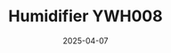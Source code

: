 ---
title: "Humidifier YWH008"
product_type: "humidifier"
date: 2025-04-07
cover:
  image: "/images/products/humidifiers/ywh008.jpg"
  gallery:
    - "/images/products/humidifiers/ywh008/DQ706-火焰香薰机英文_01.jpg"
    - "/images/products/humidifiers/ywh008/DQ706-火焰香薰机英文_02.jpg"
    - "/images/products/humidifiers/ywh008/DQ706-火焰香薰机英文_03.jpg"
    - "/images/products/humidifiers/ywh008/DQ706-火焰香薰机英文_04.jpg"
    - "/images/products/humidifiers/ywh008/DQ706-火焰香薰机英文_05.jpg"
    - "/images/products/humidifiers/ywh008/DQ706-火焰香薰机英文_06.jpg"
    - "/images/products/humidifiers/ywh008/DQ706-火焰香薰机英文_07.jpg"
    - "/images/products/humidifiers/ywh008/DQ706-火焰香薰机英文_08.jpg"
    - "/images/products/humidifiers/ywh008/DQ706-火焰香薰机英文_09.jpg"
    - "/images/products/humidifiers/ywh008/DQ706-火焰香薰机英文_10.jpg"
    - "/images/products/humidifiers/ywh008/DQ706-火焰香薰机英文_11.jpg"
    - "/images/products/humidifiers/ywh008/DQ706-火焰香薰机英文_12.jpg"
    - "/images/products/humidifiers/ywh008/DQ706-火焰香薰机英文_13.jpg"
    - "/images/products/humidifiers/ywh008/DQ706-火焰香薰机英文_14.jpg"
    - "/images/products/humidifiers/ywh008/DQ706-火焰香薰机英文_15.jpg"
draft: false
---